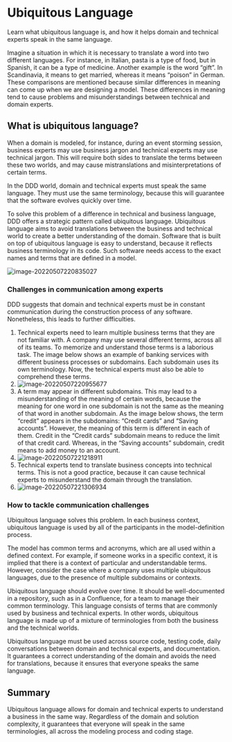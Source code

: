 # Ubiquitous Language



Learn what ubiquitous language is, and how it helps domain and technical experts speak in the same language.



Imagine a situation in which it is necessary to translate a word into two different languages. For instance, in Italian, pasta is a type of food, but in Spanish, it can be a type of medicine. Another example is the word “gift”. In Scandinavia, it means to get married, whereas it means “poison” in German. These comparisons are mentioned because similar differences in meaning can come up when we are designing a model. These differences in meaning tend to cause problems and misunderstandings between technical and domain experts.



## What is ubiquitous language? 

When a domain is modeled, for instance, during an event storming session, business experts may use business jargon and technical experts may use technical jargon. This will require both sides to translate the terms between these two worlds, and may cause mistranslations and misinterpretations of certain terms.



In the DDD world, domain and technical experts must speak the same language. They must use the same terminology, because this will guarantee that the software evolves quickly over time.



To solve this problem of a difference in technical and business language, DDD offers a strategic pattern called ubiquitous language. Ubiquitous language aims to avoid translations between the business and technical world to create a better understanding of the domain. Software that is built on top of ubiquitous language is easy to understand, because it reflects business terminology in its code. Such software needs access to the exact names and terms that are defined in a model.



![image-20220507220835027](/Users/user/playground/share/nrookie.github.io/collections/Domain-driven-design/Mapping-domain-to-model/image-20220507220835027.png)



### Challenges in communication among experts



DDD suggests that domain and technical experts must be in constant communication during the construction process of any software. Nonetheless, this leads to further difficulties.

 



1. Technical experts need to learn multiple business terms that they are not familiar with. A company may use several different terms, across all of its teams. To memorize and understand those terms is a laborious task. The image below shows an example of banking services with different business processes or subdomains. Each subdomain uses its own terminology. Now, the technical experts must also be able to comprehend these terms.
2. ![image-20220507220955677](/Users/user/playground/share/nrookie.github.io/collections/Domain-driven-design/Mapping-domain-to-model/image-20220507220955677.png)
3. A term may appear in different subdomains. This may lead to a misunderstanding of the meaning of certain words, because the meaning for one word in one subdomain is not the same as the meaning of that word in another subdomain. As the image below shows, the term “credit” appears in the subdomains: “Credit cards” and “Saving accounts”. However, the meaning of this term is different in each of them. Credit in the “Credit cards” subdomain means to reduce the limit of that credit card. Whereas, in the “Saving accounts” subdomain, credit means to add money to an account.
4. ![image-20220507221218911](/Users/user/playground/share/nrookie.github.io/collections/Domain-driven-design/Mapping-domain-to-model/image-20220507221218911.png)
5. Technical experts tend to translate business concepts into technical terms. This is not a good practice, because it can cause technical experts to misunderstand the domain through the translation.
6. ![image-20220507221306934](/Users/user/playground/share/nrookie.github.io/collections/Domain-driven-design/Mapping-domain-to-model/image-20220507221306934.png)

### How to tackle communication challenges

Ubiquitous language solves this problem. In each business context, ubiquitous language is used by all of the participants in the model-definition process.



The model has common terms and acronyms, which are all used within a defined context. For example, if someone works in a specific context, it is implied that there is a context of particular and understandable terms. However, consider the case where a company uses multiple ubiquitous languages, due to the presence of multiple subdomains or contexts.



Ubiquitous language should evolve over time. It should be well-documented in a repository, such as in a Confluence, for a team to manage their common terminology. This language consists of terms that are commonly used by business and technical experts. In other words, ubiquitous language is made up of a mixture of terminologies from both the business and the technical worlds.



Ubiquitous language must be used across source code, testing code, daily conversations between domain and technical experts, and documentation. It guarantees a correct understanding of the domain and avoids the need for translations, because it ensures that everyone speaks the same language.



## Summary

Ubiquitous language allows for domain and technical experts to understand a business in the same way. Regardless of the domain and solution complexity, it guarantees that everyone will speak in the same terminologies, all across the modeling process and coding stage.





